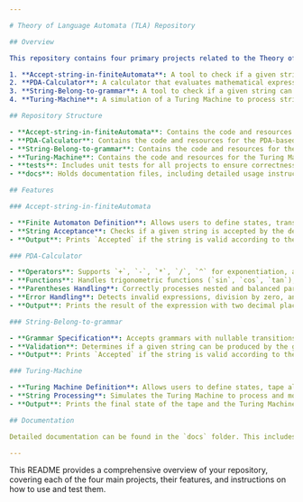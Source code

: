 ```yaml
---

# Theory of Language Automata (TLA) Repository

## Overview

This repository contains four primary projects related to the Theory of Language Automata (TLA):

1. **Accept-string-in-finiteAutomata**: A tool to check if a given string is accepted by a finite automaton.
2. **PDA-Calculator**: A calculator that evaluates mathematical expressions using a Pushdown Automaton (PDA).
3. **String-Belong-to-grammar**: A tool to check if a given string can be generated by a specified grammar.
4. **Turing-Machine**: A simulation of a Turing Machine to process strings based on defined rules.

## Repository Structure

- **Accept-string-in-finiteAutomata**: Contains the code and resources for the finite automaton string acceptance checker.
- **PDA-Calculator**: Contains the code and resources for the PDA-based calculator.
- **String-Belong-to-grammar**: Contains the code and resources for the grammar-based string validator.
- **Turing-Machine**: Contains the code and resources for the Turing Machine simulator.
- **tests**: Includes unit tests for all projects to ensure correctness.
- **docs**: Holds documentation files, including detailed usage instructions and developer guides for all projects.

## Features

### Accept-string-in-finiteAutomata

- **Finite Automaton Definition**: Allows users to define states, transitions, and accepting states.
- **String Acceptance**: Checks if a given string is accepted by the defined finite automaton.
- **Output**: Prints `Accepted` if the string is valid according to the automaton, otherwise prints `Rejected`.

### PDA-Calculator

- **Operators**: Supports `+`, `-`, `*`, `/`, `^` for exponentiation, and `sqrt` for square roots.
- **Functions**: Handles trigonometric functions (`sin`, `cos`, `tan`), `abs` for absolute value, and exponential functions (`exp`, `ln`).
- **Parentheses Handling**: Correctly processes nested and balanced parentheses.
- **Error Handling**: Detects invalid expressions, division by zero, and domain errors for functions.
- **Output**: Prints the result of the expression with two decimal places or `INVALID` if the input is not valid.

### String-Belong-to-grammar

- **Grammar Specification**: Accepts grammars with nullable transitions and multiple rules separated by `|`.
- **Validation**: Determines if a given string can be produced by the grammar.
- **Output**: Prints `Accepted` if the string is valid according to the grammar, otherwise prints `Rejected`.

### Turing-Machine

- **Turing Machine Definition**: Allows users to define states, tape alphabet, transitions, and accepting/rejecting states.
- **String Processing**: Simulates the Turing Machine to process and modify strings based on the defined rules.
- **Output**: Prints the final state of the tape and the Turing Machine status (Accepted/Rejected).

## Documentation

Detailed documentation can be found in the `docs` folder. This includes user guides, developer notes, and examples for all projects.

---
```


This README provides a comprehensive overview of your repository, covering each of the four main projects, their features, and instructions on how to use and test them.
